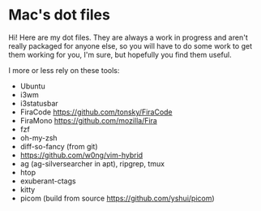 # Mac's dot files

Hi! Here are my dot files. They are always a work in progress and aren't really packaged for anyone else, so you will
have to do some work to get them working for you, I'm sure, but hopefully you find them useful.

I more or less rely on these tools:

* Ubuntu
* i3wm
* i3statusbar
* FiraCode https://github.com/tonsky/FiraCode
* FiraMono https://github.com/mozilla/Fira
* fzf
* oh-my-zsh
* diff-so-fancy (from git)
* https://github.com/w0ng/vim-hybrid
* ag (ag-silversearcher in apt), ripgrep, tmux
* htop
* exuberant-ctags
* kitty
* picom (build from source https://github.com/yshui/picom)
